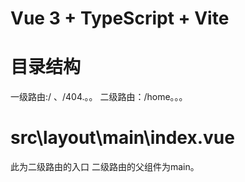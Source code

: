# Vue 3 + TypeScript + Vite

# 目录结构

一级路由:/ 、/404.。。
二级路由：/home。。。

# src\layout\main\index.vue

此为二级路由的入口
二级路由的父组件为main。
